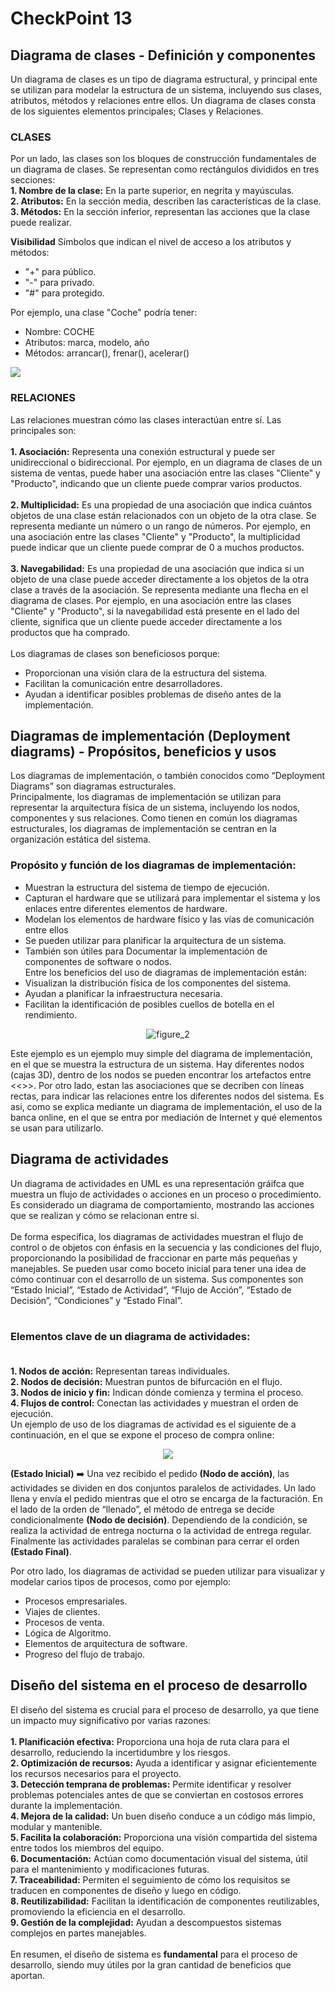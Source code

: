 # CheckPoint 13

## Diagrama de clases - Definición y componentes

Un diagrama de clases es un tipo de diagrama estructural, y principal ente se utilizan para modelar la estructura de un sistema, incluyendo sus clases, atributos, métodos y relaciones entre ellos.
Un diagrama de clases consta de los siguientes elementos principales; Clases y Relaciones.

### CLASES<br/>
Por un lado, las clases son los bloques de construcción fundamentales de un diagrama de clases. Se representan como rectángulos divididos en tres secciones: <br/>
**1.	Nombre de la clase:** En la parte superior, en negrita y mayúsculas.<br/>
**2.	Atributos:** En la sección media, describen las características de la clase.<br/>
**3.	Métodos:** En la sección inferior, representan las acciones que la clase puede realizar.<br/>

**Visibilidad**
Símbolos que indican el nivel de acceso a los atributos y métodos: 
- "+" para público.
- "-" para privado.
- "#" para protegido.

Por ejemplo, una clase "Coche" podría tener: <br/>
- Nombre: COCHE<br/>
- Atributos: marca, modelo, año<br/>
- Métodos: arrancar(), frenar(), acelerar()<br/>

![](images/figure_1.png)

### RELACIONES<br/>
Las relaciones muestran cómo las clases interactúan entre sí. Las principales son: <br/><br/>
**1.	Asociación:** Representa una conexión estructural y puede ser unidireccional o bidireccional. Por ejemplo, en un diagrama de clases de un sistema de ventas, puede haber una asociación entre las clases "Cliente" y "Producto", indicando que un cliente puede comprar varios productos.<br/><br/>
**2.	Multiplicidad:** Es una propiedad de una asociación que indica cuántos objetos de una clase están relacionados con un objeto de la otra clase. Se representa mediante un número o un rango de números. Por ejemplo, en una asociación entre las clases "Cliente" y "Producto", la multiplicidad puede indicar que un cliente puede comprar de 0 a muchos productos.<br/><br/>
**3.	Navegabilidad:** Es una propiedad de una asociación que indica si un objeto de una clase puede acceder directamente a los objetos de la otra clase a través de la asociación. Se representa mediante una flecha en el diagrama de clases. Por ejemplo, en una asociación entre las clases "Cliente" y "Producto", si la navegabilidad está presente en el lado del cliente, significa que un cliente puede acceder directamente a los productos que ha comprado.<br/><br/>
Los diagramas de clases son beneficiosos porque:<br/>
- Proporcionan una visión clara de la estructura del sistema.<br/>
- Facilitan la comunicación entre desarrolladores.<br/>
- Ayudan a identificar posibles problemas de diseño antes de la implementación.<br/>

## Diagramas de implementación (Deployment diagrams) - Propósitos, beneficios y usos<br/>
Los diagramas de implementación, o también conocidos como “Deployment Diagrams” son diagramas estructurales.<br/>
Principalmente, los diagramas de implementación se utilizan para representar la arquitectura física de un sistema, incluyendo los nodos, componentes y sus relaciones.
Como tienen en común los diagramas estructurales, los diagramas de implementación se centran en la organización estática del sistema.<br/>
### Propósito y función de los diagramas de implementación:<br/>
- Muestran la estructura del sistema de tiempo de ejecución.
- Capturan el hardware que se utilizará para implementar el sistema y los enlaces entre diferentes elementos de hardware.
- Modelan los elementos de hardware físico y las vías de comunicación entre ellos
- Se pueden utilizar para planificar la arquitectura de un sistema.
- También son útiles para Documentar la implementación de componentes de software o nodos. <br/>
Entre los beneficios del uso de diagramas de implementación están:<br/>
- Visualizan la distribución física de los componentes del sistema.
- Ayudan a planificar la infraestructura necesaria.
- Facilitan la identificación de posibles cuellos de botella en el rendimiento.


<p align="center">
  <img src="images/figure_2.png" alt="figure_2" title="figure_2">
</p> 

Este ejemplo es un ejemplo muy simple del diagrama de implementación, en el que se muestra la estructura de un sistema. Hay diferentes nodos (cajas 3D), dentro de los nodos se pueden encontrar los artefactos entre <<>>. Por otro lado, estan las asociaciones que se decriben con líneas rectas, para indicar las relaciones entre los diferentes nodos del sistema. Es asi, como se explica mediante un diagrama de implementación, el uso de la banca online, en el que se entra por mediación de Internet y qué elementos se usan para utilizarlo.<br/>

## Diagrama de actividades

Un diagrama de actividades en UML es una representación gráifca que muestra un flujo de actividades o acciones en un proceso o procedimiento. Es considerado un diagrama de comportamiento, mostrando las acciones que se realizan y cómo se relacionan entre si.<br/><br/>
De forma específica, los diagramas de actividades muestran el flujo de control o de objetos con énfasis en la secuencia y las condiciones del flujo, proporcionando la posibilidad de fraccionar en parte más pequeñas y manejables. Se pueden usar como boceto inicial para tener una idea de cómo continuar con el desarrollo de un sistema. Sus componentes son “Estado Inicial”, “Estado de Actividad”, “Flujo de Acción”, “Estado de Decisión”, “Condiciones” y “Estado Final”.<br/><br/>
### Elementos clave de un diagrama de actividades: <br/><br/>
**1.	Nodos de acción:** Representan tareas individuales.<br/>
**2.	Nodos de decisión:** Muestran puntos de bifurcación en el flujo.<br/>
**3.	Nodos de inicio y fin:** Indican dónde comienza y termina el proceso.<br/>
**4.	Flujos de control:** Conectan las actividades y muestran el orden de ejecución.<br/>
Un ejemplo de uso de los diagramas de actividad es el siguiente de a continuación, en el que se expone el proceso de compra online:

<p align="center">
  <img src="images/figure_3.png" >
</p>
 
**(Estado Inicial)** ➡️ Una vez recibido el pedido **(Nodo de acción)**, las actividades se dividen en dos conjuntos paralelos de actividades. Un lado llena y envía el pedido mientras que el otro se encarga de la facturación.
En el lado de la orden de “llenado”, el método de entrega se decide condicionalmente **(Nodo de decisión)**. Dependiendo de la condición, se realiza la actividad de entrega nocturna o la actividad de entrega regular. Finalmente las actividades paralelas se combinan para cerrar el orden **(Estado Final)**.

Por otro lado, los diagramas de actividad se pueden utilizar para visualizar y modelar carios tipos de procesos, como por ejemplo:<br/>
- Procesos empresariales.
- Viajes de clientes.
- Procesos de venta.
- Lógica de Algoritmo.
- Elementos de arquitectura de software.
- Progreso del flujo de trabajo.

## Diseño del sistema en el proceso de desarrollo<br/>
El diseño del sistema es crucial para el proceso de desarrollo, ya que tiene un impacto muy significativo por varias razones: <br/><br/>
**1.	Planificación efectiva:** Proporciona una hoja de ruta clara para el desarrollo, reduciendo la incertidumbre y los riesgos. <br/>
**2.	Optimización de recursos:** Ayuda a identificar y asignar eficientemente los recursos necesarios para el proyecto. <br/>
**3.	Detección temprana de problemas:** Permite identificar y resolver problemas potenciales antes de que se conviertan en costosos errores durante la implementación.<br/> 
**4.	Mejora de la calidad:** Un buen diseño conduce a un código más limpio, modular y mantenible. <br/>
**5.	Facilita la colaboración:** Proporciona una visión compartida del sistema entre todos los miembros del equipo. <br/>
**6.	Documentación:** Actúan como documentación visual del sistema, útil para el mantenimiento y modificaciones futuras.<br/>
**7.	Traceabilidad:** Permiten el seguimiento de cómo los requisitos se traducen en componentes de diseño y luego en código.<br/>
**8.	Reutilizabilidad:** Facilitan la identificación de componentes reutilizables, promoviendo la eficiencia en el desarrollo.<br/>
**9.	Gestión de la complejidad:** Ayudan a descompuestos sistemas complejos en partes manejables.<br/><br/>
En resumen, el diseño de sistema es **fundamental** para el proceso de desarrollo, siendo muy útiles por la gran cantidad de beneficios que aportan.
